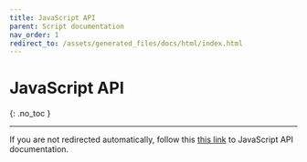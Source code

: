 ```yaml
---
title: JavaScript API
parent: Script documentation
nav_order: 1
redirect_to: /assets/generated_files/docs/html/index.html
---
```


# JavaScript API
{: .no_toc }

---

If you are not redirected automatically, follow this [this link][generated_docs] to JavaScript API documentation.

[generated_docs]: /assets/generated_files/docs/html/index.html
